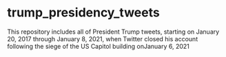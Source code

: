 # trump_presidency_tweets
This repository includes all of President Trump tweets, starting on January 20, 2017 through January 8, 2021, when Twitter closed his account following the siege of the US Capitol building onJanuary 6, 2021

